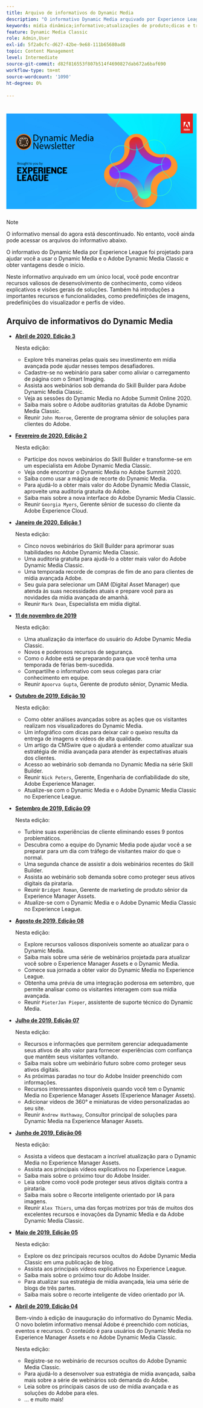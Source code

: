 ```yaml
---
title: Arquivo de informativos do Dynamic Media
description: "O informativo Dynamic Media arquivado por Experience League era um informativo mensal. Ele foi projetado para ajudá-lo a usar o Dynamic Media e o Adobe Dynamic Media Classic para que você possa obter valor imediatamente. Os boletins informativos arquivados contêm recursos valiosos de desenvolvimento de conhecimento que estavam disponíveis neste boletim informativo de balcão único que agora está descontinuado. Os informativos arquivados incluem vídeos explicativos e visões gerais de soluções. Também há introduções a importantes recursos e funcionalidades, como predefinições de imagens, predefinições do visualizador e perfis de vídeo."
keywords: mídia dinâmica;informativo;atualizações de produto;dicas e truques;eventos;sucesso do cliente;blog;blogs;imagens;vídeos;recursos;recursos;dynamic media;newsletter;product updates;tips and tricks;events;customer success;blog;blogs;images;videos;features;capabilities
feature: Dynamic Media Classic
role: Admin,User
exl-id: 5f2a0cfc-d627-42be-9e68-111b65680ad8
topic: Content Management
level: Intermediate
source-git-commit: d82f816553f807b514f4690827dab672a6baf690
workflow-type: tm+mt
source-wordcount: '1090'
ht-degree: 0%

---
```



# ![Logotipo do informativo do Dynamic Media](/help/using/assets/dynamic-media-newsletter-logo.png)

>[!NOTE]
>
>O informativo mensal do agora está descontinuado. No entanto, você ainda pode acessar os arquivos do informativo abaixo.

O informativo do Dynamic Media por Experience League foi projetado para ajudar você a usar o Dynamic Media e o Adobe Dynamic Media Classic e obter vantagens desde o início.

Neste informativo arquivado em um único local, você pode encontrar recursos valiosos de desenvolvimento de conhecimento, como vídeos explicativos e visões gerais de soluções. Também há introduções a importantes recursos e funcionalidades, como predefinições de imagens, predefinições do visualizador e perfis de vídeo.

<!-- microsite demo page https://experienceleague.adobe.com/tools/dynamic-media-demo/index.html -->

<!-- ## Get inspired. Stay informed.

[Sign up](https://www.adobe.com/subscription/dynamic-media-newsletter.html) to receive the Dynamic Media newsletter on a monthly basis in your inbox. -->

## Arquivo de informativos do Dynamic Media

<!-- * **[May 2020, Issue 4](https://expleague.azureedge.net/assets/aem/Experience-Insider-vol.31.html)**

    In this issue:

    * What business continuity means in uncertain times.
    * Key takeaways from the first all-digital Adobe Summit.
    * Must-watch Experience Manager breakout sessions.
    * Summit customer spotlight: Under Armour.
    * Never miss an Experience Insider webinar.
    * Public sector spotlight: The urgent need for digital enrollment.
    * Look what's new in Experience Manager Innovation.
    * Build your Experience Manager skills *live* with the Adobe pros.
    * Connect with the Adobe Experience Manager Community.
    * Fast-track your Adobe expertise with Adobe Experience League. -->

* **[Abril de 2020, Edição 3](https://experienceleague.adobe.com/tools/dynamic-media-demo/newsletter/Dynamic_Media_Newsletter_04_2020_April.html)**

  Nesta edição:

   * Explore três maneiras pelas quais seu investimento em mídia avançada pode ajudar nesses tempos desafiadores.
   * Cadastre-se no webinário para saber como aliviar o carregamento de página com o Smart Imaging.
   * Assista aos webinários sob demanda do Skill Builder para Adobe Dynamic Media Classic.
   * Veja as sessões do Dynamic Media no Adobe Summit Online 2020.
   * Saiba mais sobre o Adobe auditorias gratuitas da Adobe Dynamic Media Classic.
   * Reunir `John Monroe`, Gerente de programa sênior de soluções para clientes do Adobe.

* **[Fevereiro de 2020, Edição 2](https://experienceleague.adobe.com/tools/dynamic-media-demo/newsletter/Dynamic_Media_Newsletter_02_2020_Feb.html)**

  Nesta edição:

   * Participe dos novos webinários do Skill Builder e transforme-se em um especialista em Adobe Dynamic Media Classic.
   * Veja onde encontrar o Dynamic Media no Adobe Summit 2020.
   * Saiba como usar a mágica de recorte do Dynamic Media.
   * Para ajudá-lo a obter mais valor do Adobe Dynamic Media Classic, aproveite uma auditoria gratuita do Adobe.
   * Saiba mais sobre a nova interface do Adobe Dynamic Media Classic.
   * Reunir `Georgia Myers`, Gerente sênior de sucesso do cliente da Adobe Experience Cloud.

* **[Janeiro de 2020, Edição 1](https://experienceleague.adobe.com/tools/dynamic-media-demo/newsletter/Dynamic_Media_Newsletter_01_2020_Jan.html)**

  Nesta edição:

   * Cinco novos webinários do Skill Builder para aprimorar suas habilidades no Adobe Dynamic Media Classic.
   * Uma auditoria gratuita para ajudá-lo a obter mais valor do Adobe Dynamic Media Classic.
   * Uma temporada recorde de compras de fim de ano para clientes de mídia avançada Adobe.
   * Seu guia para selecionar um DAM (Digital Asset Manager) que atenda às suas necessidades atuais e prepare você para as novidades da mídia avançada de amanhã.
   * Reunir `Mark Dean`, Especialista em mídia digital.

* **[11 de novembro de 2019](https://experienceleague.adobe.com/tools/dynamic-media-demo/newsletter/Dynamic_Media_Newsletter_11_2019_Nov.html)**

  Nesta edição:

   * Uma atualização da interface do usuário do Adobe Dynamic Media Classic.
   * Novos e poderosos recursos de segurança.
   * Como o Adobe está se preparando para que você tenha uma temporada de férias bem-sucedida.
   * Compartilhe o informativo com seus colegas para criar conhecimento em equipe.
   * Reunir `Apoorva Gupta`, Gerente de produto sênior, Dynamic Media.

* **[Outubro de 2019, Edição 10](https://experienceleague.adobe.com/tools/dynamic-media-demo/newsletter/Dynamic_Media_Newsletter_10_2019_Oct.html)**

  Nesta edição:

   * Como obter análises avançadas sobre as ações que os visitantes realizam nos visualizadores do Dynamic Media.
   * Um infográfico com dicas para deixar cair o queixo resulta da entrega de imagens e vídeos de alta qualidade.
   * Um artigo da CMSwire que o ajudará a entender como atualizar sua estratégia de mídia avançada para atender às expectativas atuais dos clientes.
   * Acesso ao webinário sob demanda no Dynamic Media na série Skill Builder.
   * Reunir `Nick Peters`, Gerente, Engenharia de confiabilidade do site, Adobe Experience Manager.
   * Atualize-se com o Dynamic Media e o Adobe Dynamic Media Classic no Experience League.

* **[Setembro de 2019, Edição 09](https://experienceleague.adobe.com/tools/dynamic-media-demo/newsletter/Dynamic_Media_Newsletter_09_2019_Sept.html)**

  Nesta edição:

   * Turbine suas experiências de cliente eliminando esses 9 pontos problemáticos.
   * Descubra como a equipe do Dynamic Media pode ajudar você a se preparar para um dia com tráfego de visitantes maior do que o normal.
   * Uma segunda chance de assistir a dois webinários recentes do Skill Builder.
   * Assista ao webinário sob demanda sobre como proteger seus ativos digitais da pirataria.
   * Reunir `Bridget Roman`, Gerente de marketing de produto sênior da Experience Manager Assets.
   * Atualize-se com o Dynamic Media e o Adobe Dynamic Media Classic no Experience League.

* **[Agosto de 2019, Edição 08](https://experienceleague.adobe.com/tools/dynamic-media-demo/newsletter/Dynamic_Media_Newsletter_08_2019_Aug.html)**

  Nesta edição:

   * Explore recursos valiosos disponíveis somente ao atualizar para o Dynamic Media.
   * Saiba mais sobre uma série de webinários projetada para atualizar você sobre o Experience Manager Assets e o Dynamic Media.
   * Comece sua jornada a obter valor do Dynamic Media no Experience League.
   * Obtenha uma prévia de uma integração poderosa em setembro, que permite analisar como os visitantes interagem com sua mídia avançada.
   * Reunir `PieterJan Pieper`, assistente de suporte técnico do Dynamic Media.

* **[Julho de 2019, Edição 07](https://experienceleague.adobe.com/tools/dynamic-media-demo/newsletter/Dynamic_Media_Newsletter_07_2019_July.html)**

  Nesta edição:

   * Recursos e informações que permitem gerenciar adequadamente seus ativos de alto valor para fornecer experiências com confiança que mantêm seus visitantes voltando.
   * Saiba mais sobre um webinário futuro sobre como proteger seus ativos digitais.
   * As próximas paradas no tour do Adobe Insider preenchido com informações.
   * Recursos interessantes disponíveis quando você tem o Dynamic Media no Experience Manager Assets (Experience Manager Assets).
   * Adicionar vídeos de 360° e miniaturas de vídeo personalizadas ao seu site.
   * Reunir `Andrew Hathaway`, Consultor principal de soluções para Dynamic Media na Experience Manager Assets.

* **[Junho de 2019, Edição 06](https://experienceleague.adobe.com/tools/dynamic-media-demo/newsletter/Dynamic_Media_Newsletter_06_2019_June.html)**

  Nesta edição:

   * Assista a vídeos que destacam a incrível atualização para o Dynamic Media no Experience Manager Assets.
   * Assista aos principais vídeos explicativos no Experience League.
   * Saiba mais sobre o próximo tour do Adobe Insider.
   * Leia sobre como você pode proteger seus ativos digitais contra a pirataria.
   * Saiba mais sobre o Recorte inteligente orientado por IA para imagens.
   * Reunir `Alex Thiers`, uma das forças motrizes por trás de muitos dos excelentes recursos e inovações da Dynamic Media e da Adobe Dynamic Media Classic.

* **[Maio de 2019, Edição 05](https://experienceleague.adobe.com/tools/dynamic-media-demo/newsletter/Dynamic_Media_Newsletter_05_2019_May.html)**

  Nesta edição:

   * Explore os dez principais recursos ocultos do Adobe Dynamic Media Classic em uma publicação de blog.
   * Assista aos principais vídeos explicativos no Experience League.
   * Saiba mais sobre o próximo tour do Adobe Insider.
   * Para atualizar sua estratégia de mídia avançada, leia uma série de blogs de três partes.
   * Saiba mais sobre o recorte inteligente de vídeo orientado por IA.

* **[Abril de 2019, Edição 04](https://experienceleague.adobe.com/tools/dynamic-media-demo/newsletter/Dynamic_Media_Newsletter_04_2019_April.html)**

  Bem-vindo à edição de inauguração do informativo do Dynamic Media. O novo boletim informativo mensal Adobe é preenchido com notícias, eventos e recursos. O conteúdo é para usuários do Dynamic Media no Experience Manager Assets e no Adobe Dynamic Media Classic.

  Nesta edição:

   * Registre-se no webinário de recursos ocultos do Adobe Dynamic Media Classic.
   * Para ajudá-lo a desenvolver sua estratégia de mídia avançada, saiba mais sobre a série de webinários sob demanda do Adobe.
   * Leia sobre os principais casos de uso de mídia avançada e as soluções do Adobe para eles.
   * ... e muito mais!

